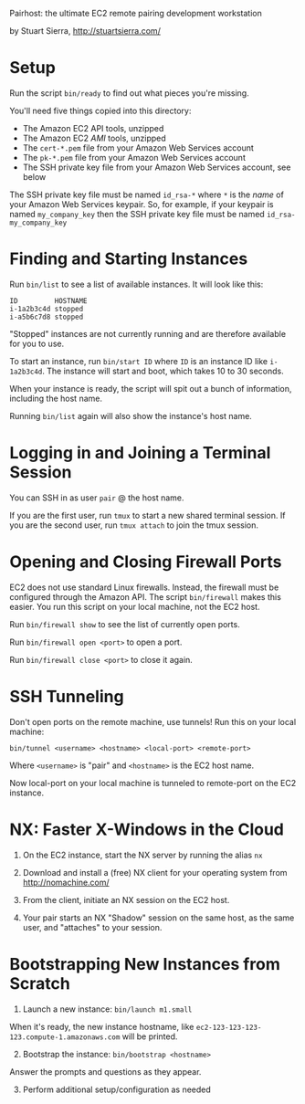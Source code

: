 Pairhost: the ultimate EC2 remote pairing development workstation

by Stuart Sierra, http://stuartsierra.com/


Setup
=====

Run the script `bin/ready` to find out what pieces you're missing.

You'll need five things copied into this directory:

* The Amazon EC2 API tools, unzipped
* The Amazon EC2 *AMI* tools, unzipped
* The `cert-*.pem` file from your Amazon Web Services account
* The `pk-*.pem` file from your Amazon Web Services account
* The SSH private key file from your Amazon Web Services account, see below

The SSH private key file must be named `id_rsa-*` where `*` is the *name* of your Amazon Web Services keypair.  So, for example, if your keypair is named `my_company_key` then the SSH private key file must be named `id_rsa-my_company_key`



Finding and Starting Instances
==============================

Run `bin/list` to see a list of available instances.  It will look like this:

    ID         HOSTNAME
    i-1a2b3c4d stopped
    i-a5b6c7d8 stopped

"Stopped" instances are not currently running and are therefore available for you to use.

To start an instance, run `bin/start ID` where `ID` is an instance ID like `i-1a2b3c4d`.  The instance will start and boot, which takes 10 to 30 seconds.

When your instance is ready, the script will spit out a bunch of information, including the host name.

Running `bin/list` again will also show the instance's host name.



Logging in and Joining a Terminal Session
=========================================

You can SSH in as user `pair` @ the host name.

If you are the first user, run `tmux` to start a new shared terminal session.
If you are the second user, run `tmux attach` to join the tmux session.



Opening and Closing Firewall Ports
========================================

EC2 does not use standard Linux firewalls.  Instead, the firewall must be configured through the Amazon API.  The script `bin/firewall` makes this easier.  You run this script on your local machine, not the EC2 host.

Run `bin/firewall show` to see the list of currently open ports.

Run `bin/firewall open <port>` to open a port.

Run `bin/firewall close <port>` to close it again.



SSH Tunneling
=============

Don't open ports on the remote machine, use tunnels!  Run this on your local machine:

    bin/tunnel <username> <hostname> <local-port> <remote-port>

Where `<username>` is "pair" and `<hostname>` is the EC2 host name.

Now local-port on your local machine is tunneled to remote-port on the EC2 instance.



NX: Faster X-Windows in the Cloud
=================================

1. On the EC2 instance, start the NX server by running the alias `nx`

2. Download and install a (free) NX client for your operating system from http://nomachine.com/

3. From the client, initiate an NX session on the EC2 host.

4. Your pair starts an NX "Shadow" session on the same host, as the same user, and "attaches" to your session.



Bootstrapping New Instances from Scratch
========================================

1. Launch a new instance: `bin/launch m1.small`

When it's ready, the new instance hostname, like `ec2-123-123-123-123.compute-1.amazonaws.com` will be printed.

2. Bootstrap the instance: `bin/bootstrap <hostname>`

Answer the prompts and questions as they appear.

3. Perform additional setup/configuration as needed
